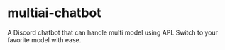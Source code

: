 # multiai-chatbot
A Discord chatbot that can handle multi model using API. Switch to your favorite model with ease.
